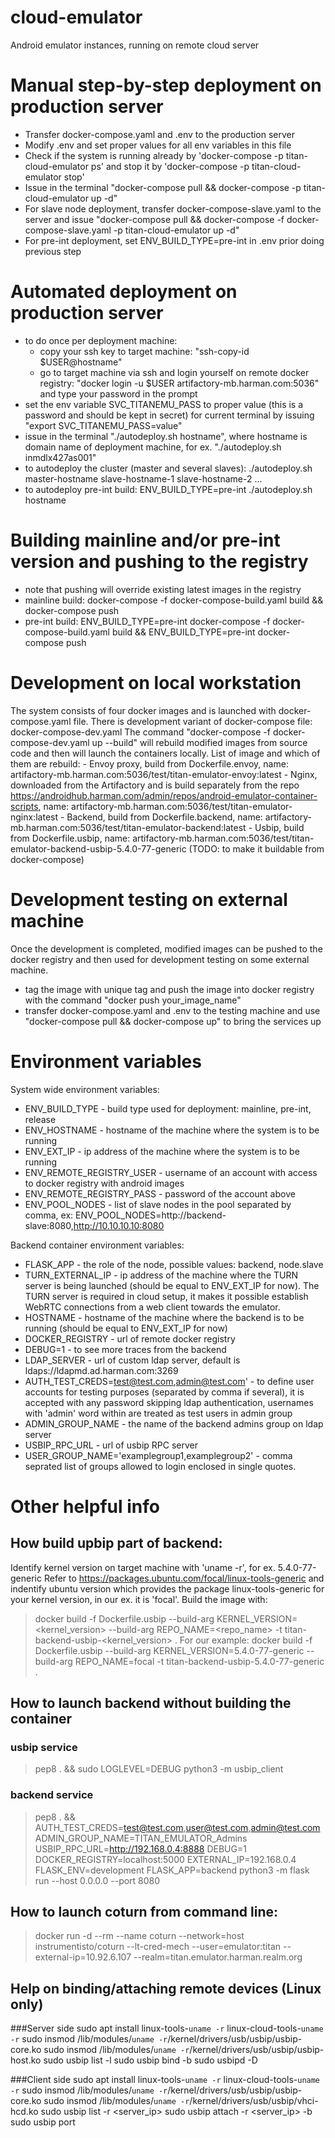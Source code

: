 # cloud-emulator
Android emulator instances, running on remote cloud server

# Manual step-by-step deployment on production server
- Transfer docker-compose.yaml and .env to the production server
- Modify .env and set proper values for all env variables in this file
- Check if the system is running already by 'docker-compose -p titan-cloud-emulator ps' and stop it by 'docker-compose -p titan-cloud-emulator stop'
- Issue in the terminal "docker-compose pull && docker-compose -p titan-cloud-emulator up -d"
- For slave node deployment, transfer docker-compose-slave.yaml to the server and issue "docker-compose pull && docker-compose -f docker-compose-slave.yaml -p titan-cloud-emulator up -d"
- For pre-int deployment, set ENV_BUILD_TYPE=pre-int in .env prior doing previous step

# Automated deployment on production server
- to do once per deployment machine:
    - copy your ssh key to target machine: "ssh-copy-id $USER@hostname"
    - go to target machine via ssh and login yourself on remote docker registry: "docker login -u $USER artifactory-mb.harman.com:5036" and type your password in the prompt
- set the env variable SVC_TITANEMU_PASS to proper value (this is a password and should be kept in secret) for current terminal by issuing "export SVC_TITANEMU_PASS=value"
- issue in the terminal "./autodeploy.sh hostname", where hostname is domain name of deployment machine, for ex. "./autodeploy.sh inmdlx427as001"
- to autodeploy the cluster (master and several slaves): ./autodeploy.sh master-hostname slave-hostname-1 slave-hostname-2 ...
- to autodeploy pre-int build: ENV_BUILD_TYPE=pre-int ./autodeploy.sh hostname

# Building mainline and/or pre-int version and pushing to the registry
- note that pushing will override existing latest images in the registry
- mainline build: docker-compose -f docker-compose-build.yaml build && docker-compose push
- pre-int build: ENV_BUILD_TYPE=pre-int docker-compose -f docker-compose-build.yaml build && ENV_BUILD_TYPE=pre-int docker-compose push

# Development on local workstation
The system consists of four docker images and is launched with docker-compose.yaml file.
There is development variant of docker-compose file: docker-compose-dev.yaml
The command "docker-compose -f docker-compose-dev.yaml up --build" will rebuild modified images from source code and then will launch the containers locally.
List of image and which of them are rebuild:
	- Envoy proxy, build from Dockerfile.envoy, name: artifactory-mb.harman.com:5036/test/titan-emulator-envoy:latest
	- Nginx, downloaded from the Artifactory and is build separately from the repo https://androidhub.harman.com/admin/repos/android-emulator-container-scripts, name: artifactory-mb.harman.com:5036/test/titan-emulator-nginx:latest
	- Backend, build from Dockerfile.backend, name: artifactory-mb.harman.com:5036/test/titan-emulator-backend:latest
	- Usbip, build from Dockerfile.usbip, name: artifactory-mb.harman.com:5036/test/titan-emulator-backend-usbip-5.4.0-77-generic (TODO: to make it buildable from docker-compose)

# Development testing on external machine
Once the development is completed, modified images can be pushed to the docker registry and then used for development testing on some external machine.
- tag the image with unique tag and push the image into docker registry with the command "docker push your_image_name"
- transfer docker-compose.yaml and .env to the testing machine and use "docker-compose pull && docker-compose up" to bring the services up

# Environment variables
System wide environment variables:
- ENV_BUILD_TYPE - build type used for deployment: mainline, pre-int, release
- ENV_HOSTNAME - hostname of the machine where the system is to be running
- ENV_EXT_IP - ip address of the machine where the system is to be running
- ENV_REMOTE_REGISTRY_USER - username of an account with access to docker registry with android images
- ENV_REMOTE_REGISTRY_PASS - password of the account above
- ENV_POOL_NODES - list of slave nodes in the pool separated by comma, ex: ENV_POOL_NODES=http://backend-slave:8080,http://10.10.10.10:8080

Backend container environment variables:
- FLASK_APP - the role of the node, possible values: backend, node.slave
- TURN_EXTERNAL_IP - ip address of the machine where the TURN server is being launched (should be equal to ENV_EXT_IP for now). The TURN server is required in cloud setup, it makes it possible establish WebRTC connections from a web client towards the emulator.
- HOSTNAME - hostname of the machine where the backend is to be running (should be equal to ENV_EXT_IP for now)
- DOCKER_REGISTRY - url of remote docker registry
- DEBUG=1 - to see more traces from the backend
- LDAP_SERVER - url of custom ldap server, default is ldaps://ldapmd.ad.harman.com:3269
- AUTH_TEST_CREDS=test@test.com,admin@test.com' - to define user accounts for testing purposes (separated by comma if several), it is accepted with any password skipping ldap authentication, usernames with 'admin' word within are treated as test users in admin group
- ADMIN_GROUP_NAME - the name of the backend admins group on ldap server
- USBIP_RPC_URL - url of usbip RPC server
- USER_GROUP_NAME='examplegroup1,examplegroup2' - comma seprated list of groups allowed to login enclosed in single quotes.

# Other helpful info
## How build upbip part of backend:
Identify kernel version on target machine with 'uname -r', for ex. 5.4.0-77-generic
Refer to https://packages.ubuntu.com/focal/linux-tools-generic and indentify ubuntu version which provides the package linux-tools-generic for your kernel version, in our ex. it is 'focal'.
Build the image with:
> docker build -f Dockerfile.usbip --build-arg KERNEL_VERSION=<kernel_version> --build-arg REPO_NAME=<repo_name> -t titan-backend-usbip-<kernel_version> .
For our example:
> docker build -f Dockerfile.usbip --build-arg KERNEL_VERSION=5.4.0-77-generic --build-arg REPO_NAME=focal -t titan-backend-usbip-5.4.0-77-generic .

## How to launch backend without building the container
### usbip service
> pep8 . && sudo LOGLEVEL=DEBUG python3 -m usbip_client
### backend service
> pep8 . && AUTH_TEST_CREDS=test@test.com,user@test.com,admin@test.com ADMIN_GROUP_NAME=TITAN_EMULATOR_Admins USBIP_RPC_URL=http://192.168.0.4:8888 DEBUG=1 DOCKER_REGISTRY=localhost:5000 EXTERNAL_IP=192.168.0.4 FLASK_ENV=development FLASK_APP=backend python3 -m flask run --host 0.0.0.0 --port 8080

## How to launch coturn from command line:
> docker run -d --rm --name coturn --network=host instrumentisto/coturn --lt-cred-mech --user=emulator:titan --external-ip=10.92.6.107 --realm=titan.emulator.harman.realm.org

## Help on binding/attaching remote devices (Linux only)
###Server side
sudo apt install linux-tools-`uname -r` linux-cloud-tools-`uname -r`
sudo insmod /lib/modules/`uname -r`/kernel/drivers/usb/usbip/usbip-core.ko
sudo insmod /lib/modules/`uname -r`/kernel/drivers/usb/usbip/usbip-host.ko
sudo usbip list -l
sudo usbip bind -b <busid>
sudo usbipd -D

###Client side
sudo apt install linux-tools-`uname -r` linux-cloud-tools-`uname -r`
sudo insmod /lib/modules/`uname -r`/kernel/drivers/usb/usbip/usbip-core.ko
sudo insmod /lib/modules/`uname -r`/kernel/drivers/usb/usbip/vhci-hcd.ko
sudo usbip list -r <server_ip>
sudo usbip attach -r <server_ip> -b <busid>
sudo usbip port

